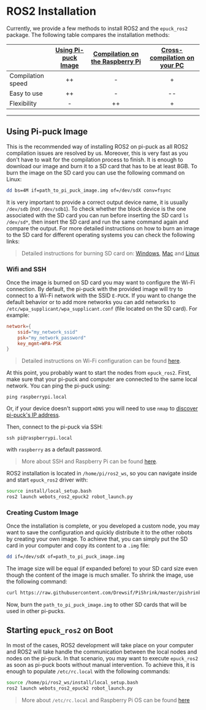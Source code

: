 # ROS2 Installation

Currently, we provide a few methods to install ROS2 and the `epuck_ros2` package.
The following table compares the installation methods:

|   | [Using Pi-puck Image](#using-pi-puck-image) | [Compilation on the Raspberry Pi](./compile) | [Cross-compilation on your PC](./cross_compile) |
|-------------------|:---:|:---:|:---:|
| Compilation speed |  ++ |  -  |  +  |
| Easy to use       |  ++ |  -  |  -- |
| Flexibility       |  -  |  ++ |  +  |

---

## Using Pi-puck Image
This is the recommended way of installing ROS2 on pi-puck as all ROS2 compilation issues are resolved by us.
Moreover, this is very fast as you don't have to wait for the compilation process to finish.
It is enough to download our image and burn it to a SD card that has to be at least 8GB.
To burn the image on the SD card you can use the following command on Linux:
```bash
dd bs=4M if=path_to_pi_puck_image.img of=/dev/sdX conv=fsync
```
It is very important to provide a correct output device name, it is usually `/dev/sdb` (not `/dev/sdb1`).
To check whether the block device is the one associated with the SD card you can run before inserting the SD card `ls /dev/sd*`, then insert the SD card and run the same command again and compare the output.
For more detailed instructions on how to burn an image to the SD card for different operating systems you can check the following links:

> Detailed instructions for burning SD card on:
[Windows](https://www.raspberrypi.org/documentation/installation/installing-images/windows.md),
[Mac](https://www.raspberrypi.org/documentation/installation/installing-images/mac.md) and 
[Linux](https://www.raspberrypi.org/documentation/installation/installing-images/linux.md)

### Wifi and SSH
Once the image is burned on SD card you may want to configure the Wi-Fi connection.
By default, the pi-puck with the provided image will try to connect to a Wi-Fi network with the SSID `E-PUCK`.
If you want to change the default behavior or to add more networks you can add networks to `/etc/wpa_supplicant/wpa_supplicant.conf` (file located on the SD card).
For example:
```conf
network={
    ssid="my_network_ssid"
    psk="my_network_password"
    key_mgmt=WPA-PSK
}
```
> Detailed instructions on Wi-Fi configuration can be found [here](https://www.raspberrypi.org/documentation/configuration/wireless/wireless-cli.md).

At this point, you probably want to start the nodes from `epuck_ros2`.
First, make sure that your pi-puck and computer are connected to the same local network.
You can ping the pi-puck using:
```
ping raspberrypi.local
```
Or, if your device doesn't support `mDNS` you will need to use `nmap` to [discover pi-puck's IP address](https://www.raspberrypi.org/documentation/remote-access/ip-address.md).

Then, connect to the pi-puck via SSH:
```
ssh pi@raspberrypi.local
```
with `raspberry` as a default password.

> More about SSH and Raspberry Pi can be found [here](https://www.raspberrypi.org/documentation/remote-access/ssh/).

ROS2 installation is located in `/home/pi/ros2_ws`, so you can navigate inside and start `epuck_ros2` driver with:
```bash
source install/local_setup.bash
ros2 launch webots_ros2_epuck2 robot_launch.py
```

### Creating Custom Image

Once the installation is complete, or you developed a custom node, you may want to save the configuration and quickly distribute it to the other robots by creating your own image.
To achieve that, you can simply put the SD card in your computer and copy its content to a `.img` file:
```bash
dd if=/dev/sdX of=path_to_pi_puck_image.img
```
The image size will be equal (if expanded before) to your SD card size even though the content of the image is much smaller.
To shrink the image, use the following command:
```bash
curl https://raw.githubusercontent.com/Drewsif/PiShrink/master/pishrink.sh | sudo bash -s -- path_to_pi_puck_image.img
```

Now, burn the `path_to_pi_puck_image.img` to other SD cards that will be used in other pi-pucks.

## Starting `epuck_ros2` on Boot
In most of the cases, ROS2 development will take place on your computer and ROS2 will take handle the communication between the local nodes and nodes on the pi-puck.
In that scenario, you may want to execute `epuck_ros2` as soon as pi-puck boots without manual intervention.
To achieve this, it is enough to populate `/etc/rc.local` with the following commands:
```bash
source /home/pi/ros2_ws/install/local_setup.bash
ros2 launch webots_ros2_epuck2 robot_launch.py
```
> More about `/etc/rc.local` and Raspberry Pi OS can be found [here](https://www.raspberrypi.org/documentation/linux/usage/rc-local.md)
